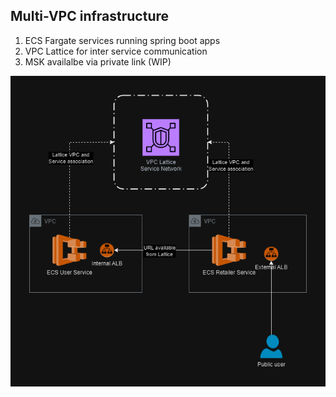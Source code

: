 ## Multi-VPC infrastructure

1. ECS Fargate services running spring boot apps
2. VPC Lattice for inter service communication
3. MSK availalbe via private link (WIP)

![ginormitron](ginormitron.drawio.png)